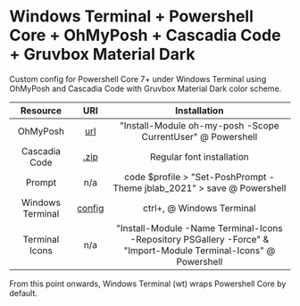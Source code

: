 # Windows Terminal + Powershell Core + OhMyPosh + Cascadia Code + Gruvbox Material Dark
Custom config for Powershell Core 7+ under Windows Terminal using OhMyPosh and Cascadia Code with Gruvbox Material Dark color scheme.


|Resource|URI|Installation|
|:-:|:-:|:-:|
|OhMyPosh|[url](https://ohmyposh.dev/docs/windows)|"Install-Module oh-my-posh -Scope CurrentUser" @ Powershell|
|Cascadia Code|[.zip](https://github.com/ryanoasis/nerd-fonts/releases/download/v2.1.0/CascadiaCode.zip)|Regular font installation|
|Prompt|n/a|code $profile > "Set-PoshPrompt -Theme jblab_2021" > save @ Powershell|
|Windows Terminal|[config](https://github.com/mezdelex/WindowsTerminalPowershellCoreConfig/blob/main/settings.json)|ctrl+, @ Windows Terminal|
|Terminal Icons|n/a|"Install-Module -Name Terminal-Icons -Repository PSGallery -Force" & "Import-Module Terminal-Icons" @ Powershell|

From this point onwards, Windows Terminal (wt) wraps Powershell Core by default.

